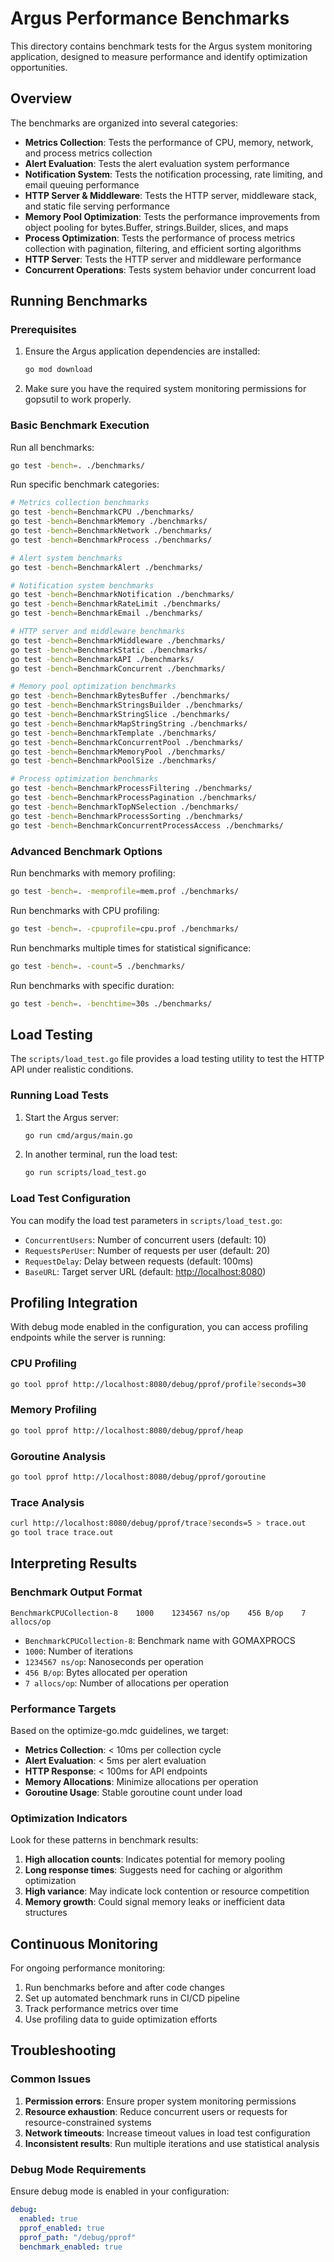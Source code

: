 # Argus Performance Benchmarks

This directory contains benchmark tests for the Argus system monitoring application, designed to measure performance and identify optimization opportunities.

## Overview

The benchmarks are organized into several categories:

- **Metrics Collection**: Tests the performance of CPU, memory, network, and process metrics collection
- **Alert Evaluation**: Tests the alert evaluation system performance
- **Notification System**: Tests the notification processing, rate limiting, and email queuing performance
- **HTTP Server & Middleware**: Tests the HTTP server, middleware stack, and static file serving performance
- **Memory Pool Optimization**: Tests the performance improvements from object pooling for bytes.Buffer, strings.Builder, slices, and maps
- **Process Optimization**: Tests the performance of process metrics collection with pagination, filtering, and efficient sorting algorithms
- **HTTP Server**: Tests the HTTP server and middleware performance
- **Concurrent Operations**: Tests system behavior under concurrent load

## Running Benchmarks

### Prerequisites

1. Ensure the Argus application dependencies are installed:

   ```bash
   go mod download
   ```

2. Make sure you have the required system monitoring permissions for gopsutil to work properly.

### Basic Benchmark Execution

Run all benchmarks:

```bash
go test -bench=. ./benchmarks/
```

Run specific benchmark categories:

```bash
# Metrics collection benchmarks
go test -bench=BenchmarkCPU ./benchmarks/
go test -bench=BenchmarkMemory ./benchmarks/
go test -bench=BenchmarkNetwork ./benchmarks/
go test -bench=BenchmarkProcess ./benchmarks/

# Alert system benchmarks
go test -bench=BenchmarkAlert ./benchmarks/

# Notification system benchmarks
go test -bench=BenchmarkNotification ./benchmarks/
go test -bench=BenchmarkRateLimit ./benchmarks/
go test -bench=BenchmarkEmail ./benchmarks/

# HTTP server and middleware benchmarks
go test -bench=BenchmarkMiddleware ./benchmarks/
go test -bench=BenchmarkStatic ./benchmarks/
go test -bench=BenchmarkAPI ./benchmarks/
go test -bench=BenchmarkConcurrent ./benchmarks/

# Memory pool optimization benchmarks
go test -bench=BenchmarkBytesBuffer ./benchmarks/
go test -bench=BenchmarkStringsBuilder ./benchmarks/
go test -bench=BenchmarkStringSlice ./benchmarks/
go test -bench=BenchmarkMapStringString ./benchmarks/
go test -bench=BenchmarkTemplate ./benchmarks/
go test -bench=BenchmarkConcurrentPool ./benchmarks/
go test -bench=BenchmarkMemoryPool ./benchmarks/
go test -bench=BenchmarkPoolSize ./benchmarks/

# Process optimization benchmarks
go test -bench=BenchmarkProcessFiltering ./benchmarks/
go test -bench=BenchmarkProcessPagination ./benchmarks/
go test -bench=BenchmarkTopNSelection ./benchmarks/
go test -bench=BenchmarkProcessSorting ./benchmarks/
go test -bench=BenchmarkConcurrentProcessAccess ./benchmarks/
```

### Advanced Benchmark Options

Run benchmarks with memory profiling:

```bash
go test -bench=. -memprofile=mem.prof ./benchmarks/
```

Run benchmarks with CPU profiling:

```bash
go test -bench=. -cpuprofile=cpu.prof ./benchmarks/
```

Run benchmarks multiple times for statistical significance:

```bash
go test -bench=. -count=5 ./benchmarks/
```

Run benchmarks with specific duration:

```bash
go test -bench=. -benchtime=30s ./benchmarks/
```

## Load Testing

The `scripts/load_test.go` file provides a load testing utility to test the HTTP API under realistic conditions.

### Running Load Tests

1. Start the Argus server:

   ```bash
   go run cmd/argus/main.go
   ```

2. In another terminal, run the load test:

   ```bash
   go run scripts/load_test.go
   ```

### Load Test Configuration

You can modify the load test parameters in `scripts/load_test.go`:

- `ConcurrentUsers`: Number of concurrent users (default: 10)
- `RequestsPerUser`: Number of requests per user (default: 20)
- `RequestDelay`: Delay between requests (default: 100ms)
- `BaseURL`: Target server URL (default: <http://localhost:8080>)

## Profiling Integration

With debug mode enabled in the configuration, you can access profiling endpoints while the server is running:

### CPU Profiling

```bash
go tool pprof http://localhost:8080/debug/pprof/profile?seconds=30
```

### Memory Profiling

```bash
go tool pprof http://localhost:8080/debug/pprof/heap
```

### Goroutine Analysis

```bash
go tool pprof http://localhost:8080/debug/pprof/goroutine
```

### Trace Analysis

```bash
curl http://localhost:8080/debug/pprof/trace?seconds=5 > trace.out
go tool trace trace.out
```

## Interpreting Results

### Benchmark Output Format

```
BenchmarkCPUCollection-8    1000    1234567 ns/op    456 B/op    7 allocs/op
```

- `BenchmarkCPUCollection-8`: Benchmark name with GOMAXPROCS
- `1000`: Number of iterations
- `1234567 ns/op`: Nanoseconds per operation
- `456 B/op`: Bytes allocated per operation
- `7 allocs/op`: Number of allocations per operation

### Performance Targets

Based on the optimize-go.mdc guidelines, we target:

- **Metrics Collection**: < 10ms per collection cycle
- **Alert Evaluation**: < 5ms per alert evaluation
- **HTTP Response**: < 100ms for API endpoints
- **Memory Allocations**: Minimize allocations per operation
- **Goroutine Usage**: Stable goroutine count under load

### Optimization Indicators

Look for these patterns in benchmark results:

1. **High allocation counts**: Indicates potential for memory pooling
2. **Long response times**: Suggests need for caching or algorithm optimization
3. **High variance**: May indicate lock contention or resource competition
4. **Memory growth**: Could signal memory leaks or inefficient data structures

## Continuous Monitoring

For ongoing performance monitoring:

1. Run benchmarks before and after code changes
2. Set up automated benchmark runs in CI/CD pipeline
3. Track performance metrics over time
4. Use profiling data to guide optimization efforts

## Troubleshooting

### Common Issues

1. **Permission errors**: Ensure proper system monitoring permissions
2. **Resource exhaustion**: Reduce concurrent users or requests for resource-constrained systems
3. **Network timeouts**: Increase timeout values in load test configuration
4. **Inconsistent results**: Run multiple iterations and use statistical analysis

### Debug Mode Requirements

Ensure debug mode is enabled in your configuration:

```yaml
debug:
  enabled: true
  pprof_enabled: true
  pprof_path: "/debug/pprof"
  benchmark_enabled: true
```
